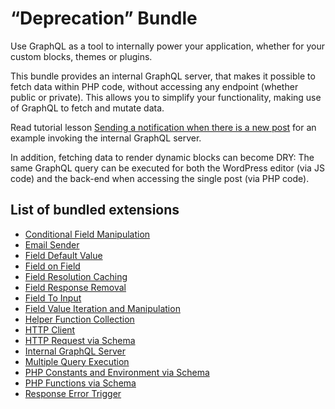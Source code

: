 # “Deprecation” Bundle

Use GraphQL as a tool to internally power your application, whether for your custom blocks, themes or plugins.

This bundle provides an internal GraphQL server, that makes it possible to fetch data within PHP code, without accessing any endpoint (whether public or private). This allows you to simplify your functionality, making use of GraphQL to fetch and mutate data.

Read tutorial lesson [Sending a notification when there is a new post](https://gatographql.com/tutorial/sending-a-notification-when-there-is-a-new-post/) for an example invoking the internal GraphQL server.

In addition, fetching data to render dynamic blocks can become DRY: The same GraphQL query can be executed for both the WordPress editor (via JS code) and the back-end when accessing the single post (via PHP code).

<!-- Read tutorial lesson [DRY code for blocks in Javascript and PHP](https://gatographql.com/tutorial/dry-code-for-blocks-in-javascript-and-php/), to learn more. -->

## List of bundled extensions

- [Conditional Field Manipulation](../../../../../extensions/conditional-field-manipulation/docs/modules/conditional-field-manipulation/en.md)
- [Email Sender](../../../../../extensions/email-sender/docs/modules/email-sender/en.md)
- [Field Default Value](../../../../../extensions/field-default-value/docs/modules/field-default-value/en.md)
- [Field on Field](../../../../../extensions/field-on-field/docs/modules/field-on-field/en.md)
- [Field Resolution Caching](../../../../../extensions/field-resolution-caching/docs/modules/field-resolution-caching/en.md)
- [Field Response Removal](../../../../../extensions/field-response-removal/docs/modules/field-response-removal/en.md)
- [Field To Input](../../../../../extensions/field-to-input/docs/modules/field-to-input/en.md)
- [Field Value Iteration and Manipulation](../../../../../extensions/field-value-iteration-and-manipulation/docs/modules/field-value-iteration-and-manipulation/en.md)
- [Helper Function Collection](../../../../../extensions/helper-function-collection/docs/modules/helper-function-collection/en.md)
- [HTTP Client](../../../../../extensions/http-client/docs/modules/http-client/en.md)
- [HTTP Request via Schema](../../../../../extensions/http-request-via-schema/docs/modules/http-request-via-schema/en.md)
- [Internal GraphQL Server](../../../../../extensions/internal-graphql-server/docs/modules/internal-graphql-server/en.md)
- [Multiple Query Execution](../../../../../extensions/multiple-query-execution/docs/modules/multiple-query-execution/en.md)
- [PHP Constants and Environment via Schema](../../../../../extensions/php-constants-and-environment-variables-via-schema/docs/modules/php-constants-and-environment-variables-via-schema/en.md)
- [PHP Functions via Schema](../../../../../extensions/php-functions-via-schema/docs/modules/php-functions-via-schema/en.md)
- [Response Error Trigger](../../../../../extensions/response-error-trigger/docs/modules/response-error-trigger/en.md)
